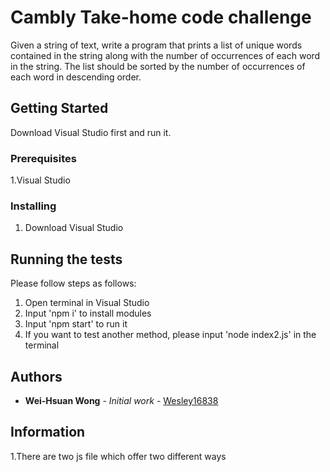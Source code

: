 #  Cambly Take-home code challenge

Given a string of text, write a program that prints a list of unique words contained in the string
along with the number of occurrences of each word in the string. The list should be sorted by
the number of occurrences of each word in descending order.

## Getting Started

Download Visual Studio first and run it.

### Prerequisites

1.Visual Studio

### Installing

1. Download Visual Studio

## Running the tests
Please follow steps as follows:

1. Open terminal in Visual Studio
2. Input 'npm i' to install modules
3. Input 'npm start' to run it
4. If you want to test another method, please input 'node index2.js' in the terminal

## Authors

* **Wei-Hsuan Wong** - *Initial work* - [Wesley16838](https://github.com/Wesley16838/)

## Information

1.There are two js file which offer two different ways